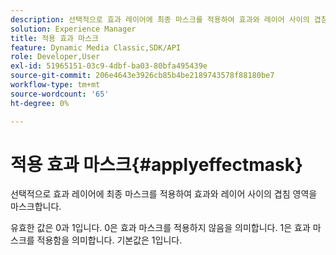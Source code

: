 ```yaml
---
description: 선택적으로 효과 레이어에 최종 마스크를 적용하여 효과와 레이어 사이의 겹침 영역을 마스크합니다.
solution: Experience Manager
title: 적용 효과 마스크
feature: Dynamic Media Classic,SDK/API
role: Developer,User
exl-id: 51965151-03c9-4dbf-ba03-80bfa495439e
source-git-commit: 206e4643e3926cb85b4be2189743578f88180be7
workflow-type: tm+mt
source-wordcount: '65'
ht-degree: 0%

---
```


# 적용 효과 마스크{#applyeffectmask}

선택적으로 효과 레이어에 최종 마스크를 적용하여 효과와 레이어 사이의 겹침 영역을 마스크합니다.

유효한 값은 0과 1입니다. 0은 효과 마스크를 적용하지 않음을 의미합니다. 1은 효과 마스크를 적용함을 의미합니다. 기본값은 1입니다.
